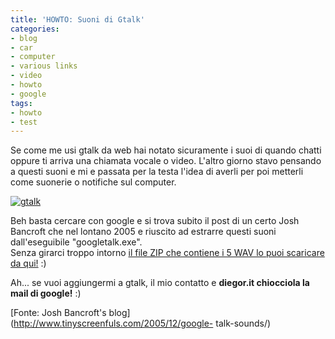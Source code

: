 ```yaml
---
title: 'HOWTO: Suoni di Gtalk'
categories:
- blog
- car
- computer
- various links
- video
- howto
- google
tags:
- howto
- test
---
```

Se come me usi gtalk da web hai notato sicuramente i suoi di quando chatti
oppure ti arriva una chiamata vocale o video. L'altro giorno stavo pensando a
questi suoni e mi e passata per la testa l'idea di averli per poi metterli
come suonerie o notifiche sul computer.

[![gtalk]({{site.url}}/images/gtalk.png)]({{site.url}}/images/gtalk.png)

Beh basta cercare con google e si trova subito il post di un certo Josh
Bancroft che nel lontano 2005 e riuscito ad estrarre questi suoni
dall'eseguibile "googletalk.exe".  
Senza girarci troppo intorno [il file ZIP che contiene i 5 WAV lo puoi
scaricare da qui!]({{site.url}}/files/GoogleTalkSounds.zip "Gtalk Sounds" )
:)

Ah... se vuoi aggiungermi a gtalk, il mio contatto e **diegor.it chiocciola la
mail di google!** :)

[Fonte: Josh Bancroft's blog](http://www.tinyscreenfuls.com/2005/12/google-
talk-sounds/)

